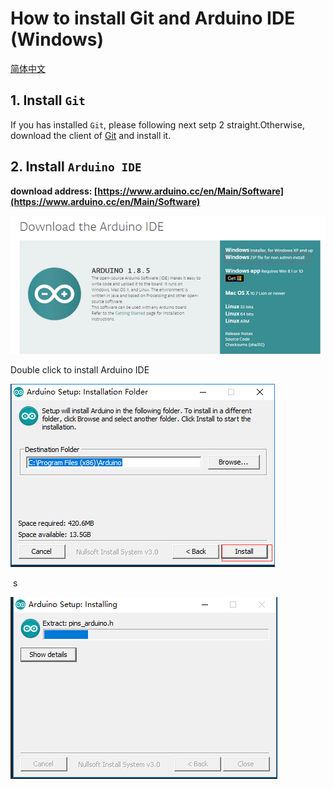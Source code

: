 # How to install Git and Arduino IDE (Windows)
[简体中文](https://heltec-automation.readthedocs.io/zh_CN/latest/general/how_to_install_git_and_arduino.html)
## 1. Install `Git`
If you has installed `Git`, please following next setp 2 straight.Otherwise, download the client of [Git](https://git-scm.com/download/win) and install it.

## 2. Install `Arduino IDE`

**download address: [https://www.arduino.cc/en/Main/Software](https://www.arduino.cc/en/Main/Software)**

![](img/how_to_install_git_and_arduino/arduino_cc_package.png)

Double click to install Arduino IDE

![](img/how_to_install_git_and_arduino/select_arduino_install_path.png)

&nbsp;s

![](img/how_to_install_git_and_arduino/install_arduino_2.png)